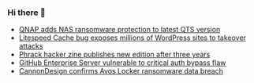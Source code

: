 ### Hi there 👋

<!--START_SECTION:feed-->
* [QNAP adds NAS ransomware protection to latest QTS version](https://www.bleepingcomputer.com/news/security/qnap-adds-nas-ransomware-protection-to-latest-qts-version/)
* [Litespeed Cache bug exposes millions of WordPress sites to takeover attacks](https://www.bleepingcomputer.com/news/security/litespeed-cache-bug-exposes-millions-of-wordpress-sites-to-takeover-attacks/)
* [Phrack hacker zine publishes new edition after three years](https://www.bleepingcomputer.com/news/security/phrack-hacker-zine-publishes-new-edition-after-three-years/)
* [GitHub Enterprise Server vulnerable to critical auth bypass flaw](https://www.bleepingcomputer.com/news/security/github-enterprise-server-vulnerable-to-critical-auth-bypass-flaw/)
* [CannonDesign confirms Avos Locker ransomware data breach](https://www.bleepingcomputer.com/news/security/cannondesign-confirms-avos-locker-ransomware-data-breach/)
<!--END_SECTION:feed-->

<!--
**frankenk/frankenk** is a ✨ _special_ ✨ repository because its `README.md` (this file) appears on your GitHub profile.

Here are some ideas to get you started:

- 🔭 I’m currently working on ...
- 🌱 I’m currently learning ...
- 👯 I’m looking to collaborate on ...
- 🤔 I’m looking for help with ...
- 💬 Ask me about ...
- 📫 How to reach me: ...
- 😄 Pronouns: ...
- ⚡ Fun fact: ...
-->



